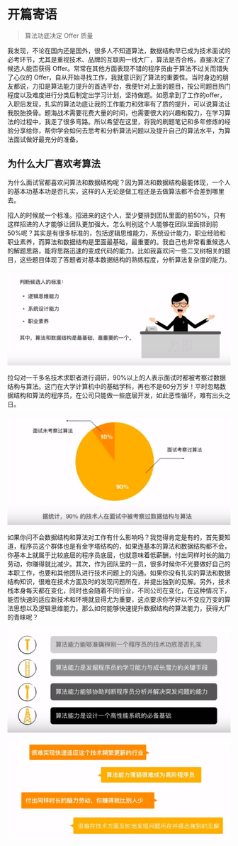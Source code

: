 # 开篇寄语

>  算法功底决定 Offer 质量

我发现，不论在国内还是国外，很多人不知道算法，数据结构早已成为技术面试的必考环节，尤其是重视技术、品牌的互联网一线大厂，算法是否合格，直接决定了候选人能否获得 Offer。常常在其他方面表现不错的程序员由于算法不过关而错失了心仪的 Offer，自从开始寻找工作，我就意识到了算法的重要性。当时身边的朋友都说，力扣是算法能力提升的首选平台，我便针对上面的题目，按公司题目热门程度以及难度进行分类后制定出学习计划，坚持做题。如愿拿到了工作的offer，入职后发现，扎实的算法功底让我的工作能力和效率有了质的提升，可以说算法让我脱胎换骨。题海战术需要花费大量的时间，也需要很大的兴趣和毅力，在学习算法的过程中，我走了很多弯路。所以希望在这里，将我的刷题笔记和多年修炼的经验分享给你，帮你学会如何去思考和分析算法问题以及提升自己的算法水平，为算法面试做好最充分的准备。

## 为什么大厂喜欢考算法

为什么面试官都喜欢问算法和数据结构呢？因为算法和数据结构最能体现，一个人的基本功基本功是否扎实，这样的人无论是做工程还是去做算法都不会差到哪里去。

招人的时候就一个标准。招进来的这个人，至少要排到团队里面的前50%，只有这样招进的人才能够让团队更加强大。怎么判别这个人能够在团队里面排到前50%呢？其实是有很多标准的，包括逻辑思维能力，系统设计能力，职业经验和职业素养，而算法和数据结构是里面最基础，最重要的。我自己也非常看重候选人的解题思路，能将思路迅速的变成代码的能力。比如我喜欢问一些二叉树相关的题目，这些题目体现了答题者对基本数据结构的熟练程度，分析算法复杂度的能力。

![1602991095226](./img/1602991095226.png)

拉勾对一千多名技术求职者进行调研，90%以上的人表示面试时都被考察过数据结构与算法。这门在大学计算机中的基础学科，再也不是60分万岁！平时忽略数据结构和算法的程序员，在公司只能做一些底层开发，如此恶性循环，难有出头之日。

![1602991217439](./img/1602991217439.png)

如果你问不会数据结构和算法对工作有什么影响吗？我觉得肯定是有的，首先要知道，程序员这个群体也是有金字塔结构的，如果连基本的算法和数据结构都不会，你基本上就属于比较底层的程序员底层，也就意味着低薪酬，付出同样时长的脑力劳动，你赚得就比减少。其次，作为团队里的一员，很多时候你不光要做好自己的本职工作，也要和其他团队进行技术问题上的沟通。如果你没有扎实的算法和数据结构知识，很难在技术方面及时的发现问题所在，并提出独到的见解。另外，技术栈本身每天都在变化，同时也会随着不同行业，不同公司在变化，在这种情况下，能否快速的适应新技术和环境就显得尤为重要，这点要求你学好以不变应万变的算法思想以及逻辑思维能力。那么如何能够快速提升数据结构的算法能力，获得大厂的青睐呢？

![1602991530064](./img/1602991530064.png)

![1602991572915](./img/1602991572915.png)



